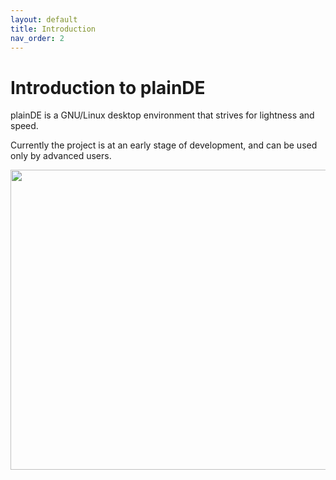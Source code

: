 ```yaml
---
layout: default
title: Introduction
nav_order: 2
---
```



# Introduction to plainDE

plainDE is a GNU/Linux desktop environment that strives for lightness and speed.

Currently the project is at an early stage of development, and can be used only by advanced users.

<img src="https://plainde.org/scr/scr-newest.png" width="640" height="480">
